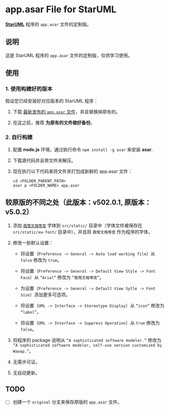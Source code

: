# app.asar File for StarUML

[**StarUML**](https://staruml.io/) 程序的 `app.asar` 文件的定制版。

## 说明

这是 StarUML 程序的 `app.asar` 文件的定制版，仅供学习使用。

## 使用

### 1. 使用构建好的版本

假设您已经安装好对应版本的 StarUML 程序：

1. 下载 [最新发布的 `app.asar` 文件](https://github.com/Waoap/staruml-app-asar/releases)，并且替换掉原有的。

2. 在这之前，推荐 **为原有的文件做好备份**。

### 2. 自行构建

1. 配置 **node.js** 环境，通过执行命令 `npm install -g asar` 来安装 **asar**.

2. 下载源代码并且带文件夹解压。

3. 现在执行以下代码来将文件夹打包成新鲜的 app.asar 文件：

   ```shell
   cd <FOLDER_PARENT_PATH>
   asar p <FOLDER_NAME> app.asar
   ```

## 较原版的不同之处（此版本：v502.0.1, 原版本：v5.0.2）

1. 添加 [`霞鹜文楷等宽`](https://github.com/lxgw/LxgwWenKai/) 字体到 `src/static/` 目录中（字体文件被保存在 `src/static/xw-font/` 目录中），并且将 `霞鹜文楷等宽` 作为程序的字体。

2. 修改一些默认设置：

   - 将设置（`Preference -> General -> Auto load working file`）从 `false` 修改为 `true`。

   - 将设置（`Preference -> General -> Default View Style -> Font Face`）从 `“Arial”` 修改为 `“霞鹜文楷等宽”`。

   - 为设置（`Preference -> General -> Default View Sytle -> Font Size`）添加更多可选项。

   - 将设置（`UML -> Interface -> Stereotype Display`）从 `“icon”` 修改为 `“label”`。

   - 将设置（`UML -> Interface -> Suppress Operation`）从 `true` 修改为 `false`。

3. 将程序的 package 说明从 `“A sophisticated software modeler.”` 修改为 `“A sophisticated software modeler, self-use version customized by Waoap.”`。

4. 无需许可证。

5. 无自动更新。

## TODO

- [ ] 创建一个 `original` 分支来保存原版的 `app.asar` 文件。
